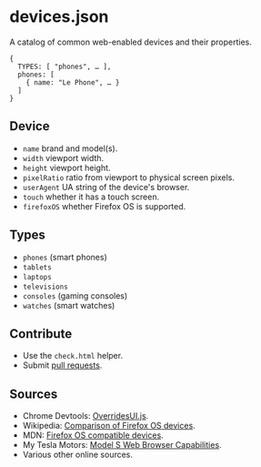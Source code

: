 # devices.json

A catalog of common web-enabled devices and their properties.

    {
      TYPES: [ "phones", … ],
      phones: [
        { name: "Le Phone", … }
      ]
    }

## Device

- `name` brand and model(s).
- `width` viewport width.
- `height` viewport height.
- `pixelRatio` ratio from viewport to physical screen pixels.
- `userAgent` UA string of the device's browser.
- `touch` whether it has a touch screen.
- `firefoxOS` whether Firefox OS is supported.

## Types

- `phones` (smart phones)
- `tablets`
- `laptops`
- `televisions`
- `consoles` (gaming consoles)
- `watches` (smart watches)

## Contribute

- Use the `check.html` helper.
- Submit [pull requests](https://github.com/jankeromnes/devices.json/pulls).

## Sources

- Chrome Devtools: [OverridesUI.js](https://code.google.com/p/chromium/codesearch#chromium/src/third_party/WebKit/Source/devtools/front_end/toolbox/OverridesUI.js&l=251).
- Wikipedia: [Comparison of Firefox OS devices](https://en.wikipedia.org/wiki/Comparison_of_Firefox_OS_devices).
- MDN: [Firefox OS compatible devices](https://developer.mozilla.org/en-US/Firefox_OS/Firefox_OS_build_prerequisites).
- My Tesla Motors: [Model S Web Browser Capabilities](http://my.teslamotors.com/fr_CA/forum/forums/tesla-model-s-web-browser-capabilities).
- Various other online sources.
